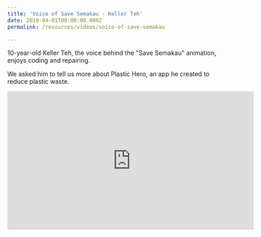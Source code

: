 ```yaml
---
title: 'Voice of Save Semakau - Keller Teh'
date: 2019-04-01T00:00:00.000Z
permalink: /resources/videos/voice-of-save-semakau

---
```



10-year-old Keller Teh, the voice behind the "Save Semakau" animation, enjoys coding and repairing.

We asked him to tell us more about Plastic Hero, an app he created to reduce plastic waste.

<div class="bp-youtube">
<iframe width="560" height="315" src="https://www.youtube.com/embed/lB43FbIbdeA" frameborder="0" allow="accelerometer; autoplay; encrypted-media; gyroscope; picture-in-picture" allowfullscreen></iframe>
</div>
